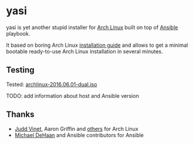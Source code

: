 yasi
====

yasi is yet another stupid installer for [Arch Linux](https://www.archlinux.org/) built on top of [Ansible](https://github.com/ansible/ansible) playbook.

It based on boring Arch Linux [installation guide](https://wiki.archlinux.org/index.php/installation_guide) and allows to get a minimal bootable ready-to-use Arch Linux installation in several minutes.

Testing
-------

Tested: [archlinux-2016.06.01-dual.iso](https://www.archlinux.org/releng/releases/2016.06.01/)

TODO: add information about host and Ansible version

Thanks
------

- [Judd Vinet](https://github.com/jvinet), Aaron Griffin and [others](https://www.archlinux.org/people/developers/) for Arch Linux
- [Michael DeHaan](https://github.com/mpdehaan) and Ansible contributors for Ansible
